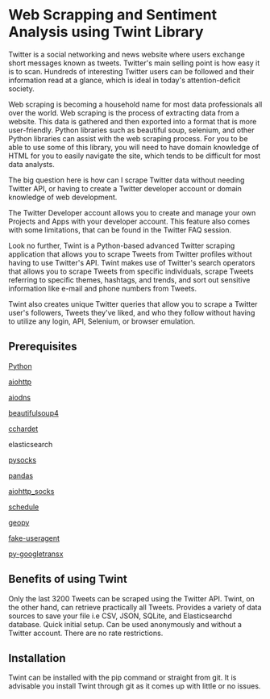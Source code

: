# Web Scrapping and Sentiment Analysis using Twint Library

Twitter is a social networking and news website where users exchange short messages known as tweets.
Twitter's main selling point is how easy it is to scan. Hundreds of interesting Twitter users can be followed and their information read at a glance, which is ideal in today's attention-deficit society.

Web scraping is becoming a household name for most data professionals all over the world. Web scraping is the process of extracting data from a website. This data is gathered and then exported into a format that is more user-friendly. Python libraries such as beautiful soup, selenium, and other Python libraries can assist with the web scraping process. 
For you to be able to use some of this library, you will need to have domain knowledge of HTML for you to easily navigate the site, which tends to be difficult for most data analysts.

The big question here is how can I scrape Twitter data without needing Twitter API, or having to create a Twitter developer account or domain knowledge of web development. 

The Twitter Developer account allows you to create and manage your own Projects and Apps with your developer account. This feature also comes with some limitations, that can be found in the Twitter FAQ session.

Look no further, Twint is a Python-based advanced Twitter scraping application that allows you to scrape Tweets from Twitter profiles without having to use Twitter's API.
Twint makes use of Twitter's search operators that allows you to scrape Tweets from specific individuals, scrape Tweets referring to specific themes, hashtags, and trends, and sort out sensitive information like e-mail and phone numbers from Tweets.

Twint also creates unique Twitter queries that allow you to scrape a Twitter user's followers, Tweets they've liked, and who they follow without having to utilize any login, API, Selenium, or browser emulation.

## Prerequisites
[Python](https://www.python.org/downloads/)

[aiohttp](https://pypi.org/project/aiohttp/)

[aiodns](https://pypi.org/project/aiodns/)

[beautifulsoup4](https://pypi.org/project/beautifulsoup4/)

[cchardet](https://pypi.org/project/cchardet/)

elasticsearch

[pysocks](https://pypi.org/project/PySocks/)

[pandas](https://pandas.pydata.org/docs/getting_started/install.html)

[aiohttp_socks](https://pypi.org/project/aiohttp-socks/)

[schedule](https://pypi.org/project/schedule/)

[geopy](https://pypi.org/project/geopy/)

[fake-useragent](https://pypi.org/project/fake-useragent/)

[py-googletransx](https://pypi.org/project/googletransx/)



## Benefits of using Twint
Only the last 3200 Tweets can be scraped using the Twitter API. Twint, on the other hand, can retrieve practically all Tweets.
Provides a variety of data sources to save your file i.e CSV, JSON, SQLite, and Elasticsearchd database.
Quick initial setup.
Can be used anonymously and without a Twitter account.
There are no rate restrictions.

## Installation
Twint can be installed with the pip command or straight from git. It is advisable you install Twint through git as it comes up with little or no issues.
